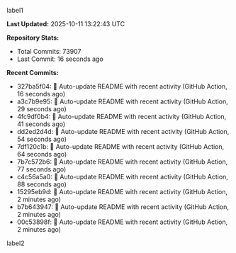 
label1 
<!-- ACTIVITY_START -->
**Last Updated:** 2025-10-11 13:22:43 UTC

**Repository Stats:**
- Total Commits: 73907
- Last Commit: 16 seconds ago

**Recent Commits:**
- 327ba5f04: 🤖 Auto-update README with recent activity (GitHub Action, 16 seconds ago)
- a3c7b9e95: 🤖 Auto-update README with recent activity (GitHub Action, 29 seconds ago)
- 4fc9df0b4: 🤖 Auto-update README with recent activity (GitHub Action, 41 seconds ago)
- dd2ed2d4d: 🤖 Auto-update README with recent activity (GitHub Action, 54 seconds ago)
- 7df120c1b: 🤖 Auto-update README with recent activity (GitHub Action, 64 seconds ago)
- 7b7c572b6: 🤖 Auto-update README with recent activity (GitHub Action, 77 seconds ago)
- c4c56a5a0: 🤖 Auto-update README with recent activity (GitHub Action, 88 seconds ago)
- 15295eb9d: 🤖 Auto-update README with recent activity (GitHub Action, 2 minutes ago)
- b7b643947: 🤖 Auto-update README with recent activity (GitHub Action, 2 minutes ago)
- 00c53898f: 🤖 Auto-update README with recent activity (GitHub Action, 2 minutes ago)
<!-- ACTIVITY_END -->

label2
